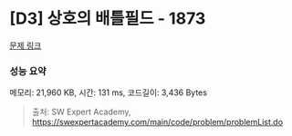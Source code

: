 # [D3] 상호의 배틀필드 - 1873 

[문제 링크](https://swexpertacademy.com/main/code/problem/problemDetail.do?contestProbId=AV5LyE7KD2ADFAXc) 

### 성능 요약

메모리: 21,960 KB, 시간: 131 ms, 코드길이: 3,436 Bytes



> 출처: SW Expert Academy, https://swexpertacademy.com/main/code/problem/problemList.do